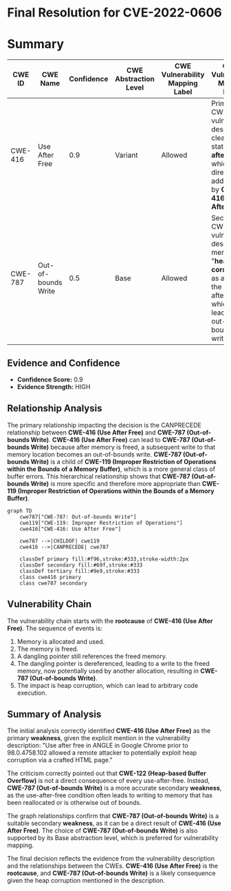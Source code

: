 # Final Resolution for CVE-2022-0606

# Summary
| CWE ID | CWE Name | Confidence | CWE Abstraction Level | CWE Vulnerability Mapping Label | CWE-Vulnerability Mapping Notes |
|---|---|---|---|---|---|
| CWE-416 | Use After Free | 0.9 | Variant | Allowed | Primary CWE. The vulnerability description clearly states "**Use after free**" which is directly addressed by **CWE-416 (Use After Free)**. |
| CWE-787 | Out-of-bounds Write | 0.5 | Base | Allowed | Secondary CWE. The vulnerability description mentions "**heap corruption**" as a result of the use-after-free, which can lead to an out-of-bounds write. |

## Evidence and Confidence

*   **Confidence Score:** 0.9
*   **Evidence Strength:** HIGH

## Relationship Analysis
The primary relationship impacting the decision is the CANPRECEDE relationship between **CWE-416 (Use After Free)** and **CWE-787 (Out-of-bounds Write)**. **CWE-416 (Use After Free)** can lead to **CWE-787 (Out-of-bounds Write)** because after memory is freed, a subsequent write to that memory location becomes an out-of-bounds write. **CWE-787 (Out-of-bounds Write)** is a child of **CWE-119 (Improper Restriction of Operations within the Bounds of a Memory Buffer)**, which is a more general class of buffer errors. This hierarchical relationship shows that **CWE-787 (Out-of-bounds Write)** is more specific and therefore more appropriate than **CWE-119 (Improper Restriction of Operations within the Bounds of a Memory Buffer)**.

```mermaid
graph TD
    cwe787["CWE-787: Out-of-bounds Write"]
    cwe119["CWE-119: Improper Restriction of Operations"]
    cwe416["CWE-416: Use After Free"]
    
    cwe787 -->|CHILDOF| cwe119
    cwe416 -->|CANPRECEDE| cwe787
    
    classDef primary fill:#f96,stroke:#333,stroke-width:2px
    classDef secondary fill:#69f,stroke:#333
    classDef tertiary fill:#9e9,stroke:#333
    class cwe416 primary
    class cwe787 secondary
```

## Vulnerability Chain
The vulnerability chain starts with the **rootcause** of **CWE-416 (Use After Free)**. The sequence of events is:
1.  Memory is allocated and used.
2.  The memory is freed.
3.  A dangling pointer still references the freed memory.
4.  The dangling pointer is dereferenced, leading to a write to the freed memory, now potentially used by another allocation, resulting in **CWE-787 (Out-of-bounds Write)**.
5.  The impact is heap corruption, which can lead to arbitrary code execution.

## Summary of Analysis
The initial analysis correctly identified **CWE-416 (Use After Free)** as the primary **weakness**, given the explicit mention in the vulnerability description: "Use after free in ANGLE in Google Chrome prior to 98.0.4758.102 allowed a remote attacker to potentially exploit heap corruption via a crafted HTML page."

The criticism correctly pointed out that **CWE-122 (Heap-based Buffer Overflow)** is not a direct consequence of every use-after-free. Instead, **CWE-787 (Out-of-bounds Write)** is a more accurate secondary **weakness**, as the use-after-free condition often leads to writing to memory that has been reallocated or is otherwise out of bounds.

The graph relationships confirm that **CWE-787 (Out-of-bounds Write)** is a suitable secondary **weakness**, as it can be a direct result of **CWE-416 (Use After Free)**. The choice of **CWE-787 (Out-of-bounds Write)** is also supported by its Base abstraction level, which is preferred for vulnerability mapping.

The final decision reflects the evidence from the vulnerability description and the relationships between the CWEs. **CWE-416 (Use After Free)** is the **rootcause**, and **CWE-787 (Out-of-bounds Write)** is a likely consequence given the heap corruption mentioned in the description.